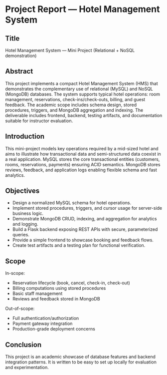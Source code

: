 # Project Report — Hotel Management System

## Title
Hotel Management System — Mini Project (Relational + NoSQL demonstration)

## Abstract
This project implements a compact Hotel Management System (HMS) that demonstrates the complementary use of relational (MySQL) and NoSQL (MongoDB) databases. The system supports typical hotel operations: room management, reservations, check-ins/check-outs, billing, and guest feedback. The academic scope includes schema design, stored procedures, triggers, and MongoDB aggregation and indexing. The deliverable includes frontend, backend, testing artifacts, and documentation suitable for instructor evaluation.

## Introduction
This mini-project models key operations required by a mid-sized hotel and aims to illustrate how transactional data and semi-structured data coexist in a real application. MySQL stores the core transactional entities (customers, rooms, reservations, payments) ensuring ACID semantics. MongoDB stores reviews, feedback, and application logs enabling flexible schema and fast analytics.

## Objectives
- Design a normalized MySQL schema for hotel operations.
- Implement stored procedures, triggers, and cursor usage for server-side business logic.
- Demonstrate MongoDB CRUD, indexing, and aggregation for analytics and logging.
- Build a Flask backend exposing REST APIs with secure, parameterized queries.
- Provide a simple frontend to showcase booking and feedback flows.
- Create test artifacts and a testing plan for functional verification.

## Scope
In-scope:
- Reservation lifecycle (book, cancel, check-in, check-out)
- Billing computations using stored procedures
- Basic staff management
- Reviews and feedback stored in MongoDB

Out-of-scope:
- Full authentication/authorization
- Payment gateway integration
- Production-grade deployment concerns


## Conclusion
This project is an academic showcase of database features and backend integration patterns. It is written to be easy to set up locally for evaluation and experimentation.
